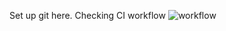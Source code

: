 Set up git here.
Checking CI workflow
![workflow](https://github.com/<UserName>/<RepositoryName>/actions/workflows/main.yml/badge.svg)
